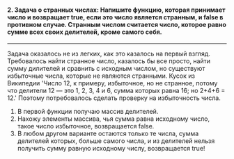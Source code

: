 <h4>2. Задача о странных числах: Напишите функцию, которая принимает число и возвращает true, если это число является странным, и false в противном случае. Странным числом считается число, которое равно сумме всех своих делителей, кроме самого себя.</h4>

---

Задача оказалось не из легких, как это казалось на первый взгляд.
Требовалось найти странное число, казалось бы все просто, найти сумму дилителей и сравнить с исходным числом, но существуют избыточные числа, которые не являются странными.
Кусок из Википедии 'Число 12, к примеру, избыточное, но не странное, потому что делители 12 — это 1, 2, 3, 4 и 6, сумма которых равна 16; но 2+4+6 = 12.'
Поэтому потребовалось сделать проверку на избыточность числа.

1. В первой функции получаю массив делителей.
2. Нахожу элементы массива, чья сумма равна исходному число, такое число избыточное, возвращается false.
3. В любом другом варианте остаются только те числа, сумма делителей которых, больше самого числа, и из делителей нельзя получить сумму равную исходному числу, возвращается true!
